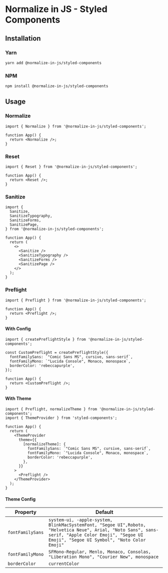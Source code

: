 # Normalize in JS - Styled Components

## Installation

### Yarn

```sh
yarn add @normalize-in-js/styled-components
```

### NPM

```sh
npm install @normalize-in-js/styled-components
```

## Usage

### Normalize

```tsx
import { Normalize } from '@normalize-in-js/styled-components';

function App() {
  return <Normalize />;
}
```

### Reset

```tsx
import { Reset } from '@normalize-in-js/styled-components';

function App() {
  return <Reset />;
}
```

### Sanitize

```tsx
import {
  Sanitize,
  SanitizeTypography,
  SanitizeForms,
  SanitizePage,
} from '@normalize-in-js/styled-components';

function App() {
  return (
    <>
      <Sanitize />
      <SanitizeTypography />
      <SanitizeForms />
      <SanitizePage />
    </>
  );
}
```

### Preflight

```tsx
import { Preflight } from '@normalize-in-js/styled-components';

function App() {
  return <Preflight />;
}
```

#### With Config

```tsx
import { createPreflightStyle } from '@normalize-in-js/styled-components';

const CustomPreflight = createPreflightStyle({
  fontFamilySans: `"Comic Sans MS", cursive, sans-serif`,
  fontFamilyMono: `"Lucida Console", Monaco, monospace`,
  borderColor: 'rebeccapurple',
});

function App() {
  return <CustomPreflight />;
}
```

#### With Theme

```tsx
import { Preflight, normalizeTheme } from '@normalize-in-js/styled-components';
import { ThemeProvider } from 'styled-components';

function App() {
  return (
    <ThemeProvider
      theme={{
        [normalizeTheme]: {
          fontFamilySans: `"Comic Sans MS", cursive, sans-serif`,
          fontFamilyMono: `"Lucida Console", Monaco, monospace`,
          borderColor: 'rebeccapurple',
        },
      }}
    >
      <Preflight />
    </ThemeProvider>
  );
}
```

#### Theme Config

| Property         | Default                                                                                                                                                                                           |
| ---------------- | ------------------------------------------------------------------------------------------------------------------------------------------------------------------------------------------------- |
| `fontFamilySans` | `system-ui, -apple-system, BlinkMacSystemFont, "Segoe UI",Roboto, "Helvetica Neue", Arial, "Noto Sans", sans-serif, "Apple Color Emoji", "Segoe UI Emoji", "Segoe UI Symbol", "Noto Color Emoji"` |  |
| `fontFamilyMono` | `SFMono-Regular, Menlo, Monaco, Consolas, "Liberation Mono", "Courier New", monospace`                                                                                                            |  |
| `borderColor`    | `currentColor`                                                                                                                                                                                    |  |
